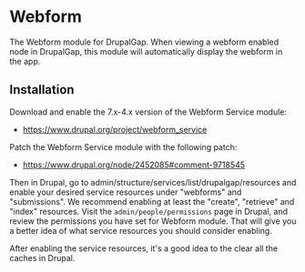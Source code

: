# Webform

The Webform module for DrupalGap. When viewing a webform enabled node in
DrupalGap, this module will automatically display the webform in the app.

## Installation

Download and enable the 7.x-4.x version of the Webform Service module:

 - https://www.drupal.org/project/webform_service

Patch the Webform Service module with the following patch:

 - https://www.drupal.org/node/2452085#comment-9718545

Then in Drupal, go to admin/structure/services/list/drupalgap/resources and
enable your desired service resources under "webforms" and "submissions". We
recommend enabling at least the "create", "retrieve" and "index" resources.
Visit the `admin/people/permissions` page in Drupal, and review the permissions
you have set for Webform module. That will give you a better idea of what
service resources you should consider enabling.

After enabling the service resources, it's a good idea to the clear all the
caches in Drupal.

